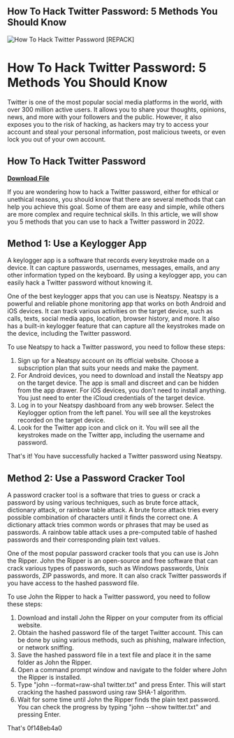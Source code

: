 ## How To Hack Twitter Password: 5 Methods You Should Know

 
![How To Hack Twitter Password \[REPACK\]](https://pbs.twimg.com/media/FaStDcLWQAIh4KR.png:large)

 
# How To Hack Twitter Password: 5 Methods You Should Know
  
Twitter is one of the most popular social media platforms in the world, with over 300 million active users. It allows you to share your thoughts, opinions, news, and more with your followers and the public. However, it also exposes you to the risk of hacking, as hackers may try to access your account and steal your personal information, post malicious tweets, or even lock you out of your own account.
 
## How To Hack Twitter Password


[**Download File**](https://www.google.com/url?q=https%3A%2F%2Ftinurll.com%2F2tKvP4&sa=D&sntz=1&usg=AOvVaw3oZMfpAOwBd6GYuF_fsc4r)

  
If you are wondering how to hack a Twitter password, either for ethical or unethical reasons, you should know that there are several methods that can help you achieve this goal. Some of them are easy and simple, while others are more complex and require technical skills. In this article, we will show you 5 methods that you can use to hack a Twitter password in 2022.
  
## Method 1: Use a Keylogger App
  
A keylogger app is a software that records every keystroke made on a device. It can capture passwords, usernames, messages, emails, and any other information typed on the keyboard. By using a keylogger app, you can easily hack a Twitter password without knowing it.
  
One of the best keylogger apps that you can use is Neatspy. Neatspy is a powerful and reliable phone monitoring app that works on both Android and iOS devices. It can track various activities on the target device, such as calls, texts, social media apps, location, browser history, and more. It also has a built-in keylogger feature that can capture all the keystrokes made on the device, including the Twitter password.
  
To use Neatspy to hack a Twitter password, you need to follow these steps:
  
1. Sign up for a Neatspy account on its official website. Choose a subscription plan that suits your needs and make the payment.
2. For Android devices, you need to download and install the Neatspy app on the target device. The app is small and discreet and can be hidden from the app drawer. For iOS devices, you don't need to install anything. You just need to enter the iCloud credentials of the target device.
3. Log in to your Neatspy dashboard from any web browser. Select the Keylogger option from the left panel. You will see all the keystrokes recorded on the target device.
4. Look for the Twitter app icon and click on it. You will see all the keystrokes made on the Twitter app, including the username and password.

That's it! You have successfully hacked a Twitter password using Neatspy.
  
## Method 2: Use a Password Cracker Tool
  
A password cracker tool is a software that tries to guess or crack a password by using various techniques, such as brute force attack, dictionary attack, or rainbow table attack. A brute force attack tries every possible combination of characters until it finds the correct one. A dictionary attack tries common words or phrases that may be used as passwords. A rainbow table attack uses a pre-computed table of hashed passwords and their corresponding plain text values.
  
One of the most popular password cracker tools that you can use is John the Ripper. John the Ripper is an open-source and free software that can crack various types of passwords, such as Windows passwords, Unix passwords, ZIP passwords, and more. It can also crack Twitter passwords if you have access to the hashed password file.
  
To use John the Ripper to hack a Twitter password, you need to follow these steps:

1. Download and install John the Ripper on your computer from its official website.
2. Obtain the hashed password file of the target Twitter account. This can be done by using various methods, such as phishing, malware infection, or network sniffing.
3. Save the hashed password file in a text file and place it in the same folder as John the Ripper.
4. Open a command prompt window and navigate to the folder where John the Ripper is installed.
5. Type "john --format=raw-sha1 twitter.txt" and press Enter. This will start cracking the hashed password using raw SHA-1 algorithm.
6. Wait for some time until John the Ripper finds the plain text password. You can check the progress by typing "john --show twitter.txt" and pressing Enter.

That's
 0f148eb4a0
